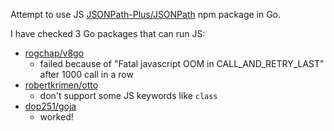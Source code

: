 Attempt to use JS [JSONPath-Plus/JSONPath](https://github.com/JSONPath-Plus/JSONPath) npm package in Go.

I have checked 3 Go packages that can run JS:
* [rogchap/v8go](https://github.com/rogchap/v8go)
  * failed because of "Fatal javascript OOM in CALL_AND_RETRY_LAST" after 1000 call in a row
* [robertkrimen/otto](https://github.com/robertkrimen/otto)
  * don't support some JS keywords like `class`
* [dop251/goja](https://github.com/dop251/goja)
  * worked!
